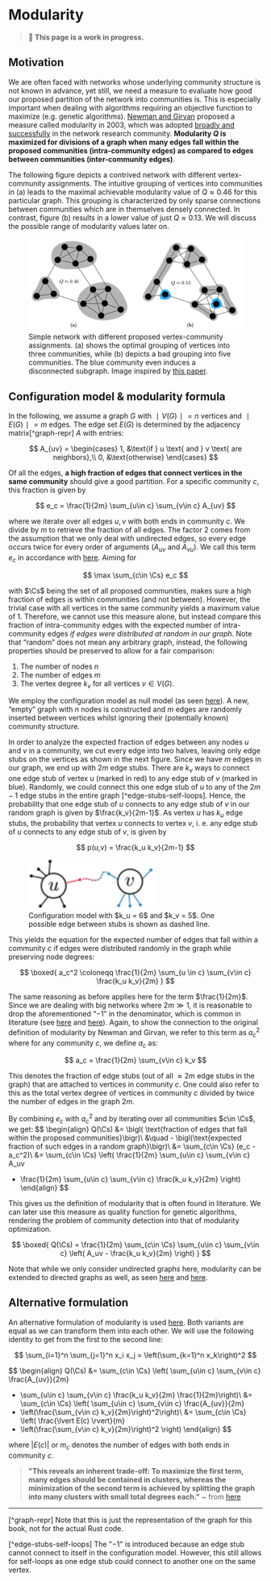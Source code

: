 # Modularity

> **🚨 This page is a work in progress.**

## Motivation

We are often faced with networks whose underlying community structure is not known in advance, yet still, we need a measure to evaluate how good our proposed partition of the network into communities is. This is especially important when dealing with algorithms requiring an objective function to maximize (e.g. genetic algorithms).
[Newman and Girvan](https://doi.org/10.1103%2Fphysreve.70.066111) proposed a measure called modularity in 2003, which was adopted [broadly and successfully](https://doi.org/10.1016/j.physrep.2009.11.002) in the network research community. **Modularity $Q$ is maximized for divisions of a graph when many edges fall within the proposed communities (intra-community edges) as compared to edges between communities (inter-community edges)**.

The following figure depicts a contrived network with different vertex-community assignments. The intuitive grouping of vertices into communities in (a) leads to the maximal achievable modularity value of $Q ≈ 0.46$ for this particular graph. This grouping is characterized by only sparse connections between communities which are in themselves densely connected. In contrast, figure (b) results in a lower value of just $Q ≈ 0.13$. We will discuss the possible range of modularity values later on.

<figure>
    <img src="./simple-network-modularity-comparison.svg"
         alt="Different qualities for different vertex-community assignments">
    <figcaption>Simple network with different proposed vertex-community assignments. (a) shows the optimal grouping of vertices into three communities, while (b) depicts a bad grouping into five communities. The blue community even induces a disconnected subgraph. Image inspired by <a href="https://www.pnas.org/doi/full/10.1073/pnas.0601602103">this paper</a>.</figcaption>
</figure>



## Configuration model & modularity formula

In the following, we assume a graph $G$ with $∣V (G)∣ = n$ vertices and $∣E(G)∣ = m$ edges. The edge set $E(G)$ is determined by the adjacency matrix[^graph-repr] $A$ with entries:

$$
A_{uv} = \begin{cases}
    1, &\text{if } u \text{ and } v \text{ are neighbors},\\
    0, &\text{otherwise}
\end{cases}
$$

Of all the edges, **a high fraction of edges that connect vertices in the same community** should give a good partition. For a specific community $c$, this fraction is given by

$$
e_c = \frac{1}{2m} \sum_{u\in c} \sum_{v\in c} A_{uv}
$$

where we iterate over all edges ${u, v}$ with both ends in community $c$. We divide by $m$ to retrieve the fraction of all edges. The factor $2$ comes from the assumption that we only deal with undirected edges, so every edge occurs twice for every order of arguments ($A_{uv}$ and $A_{vu}$). We call this term $e_c$ in accordance with [here](https://doi.org/10.1103/PhysRevE.70.066111). Aiming for

$$
\max \sum_{c\in \Cs} e_c
$$


with $\Cs$ being the set of all proposed communities, makes sure a high fraction of edges is within communities (and not between). However, the trivial case with all vertices in the same community yields a maximum value of $1$. Therefore, we cannot use this measure alone, but instead compare this fraction of intra-community edges with the expected number of intra-community edges *if edges were distributed at random in our graph*. Note that “random” does not mean any arbitrary graph, instead, the following properties should be preserved to allow for a fair comparison:

1. The number of nodes $n$
2. The number of edges $m$
3. The vertex degree $k_v$ for all vertices $v\in V(G)$.

We employ the configuration model as null model (as seen [here](https://doi.org/10.1103%2Fphysreve.69.026113)). A new, “empty” graph with $n$ nodes is constructed and $m$ edges are randomly inserted between vertices whilst ignoring their (potentially known) community structure.

In order to analyze the expected fraction of edges between any nodes $u$ and $v$ in a community, we cut every edge into two halves, leaving only edge stubs on the vertices as shown in the next figure. Since we have $m$ edges in our graph, we end up with $2m$ edge stubs. There are $k_v$ ways to connect one edge stub of vertex $u$ (marked in red) to any edge stub of $v$ (marked in blue). Randomly, we could connect this one edge stub of $u$ to any of the $2m− 1$ edge stubs in the entire graph [^edge-stubs-self-loops]. Hence, the probability that one edge stub of $u$ connects to any edge stub of $v$ in our random graph is given by $\frac{k_v}{2m-1}$. As vertex $u$ has $k_u$ edge stubs, the probability that vertex $u$ connects to vertex $v$, i. e. any edge stub of $u$ connects to any edge stub of $v$, is given by

$$
p(u,v) = \frac{k_u k_v}{2m-1}
$$


<figure>
    <img src="./configuration-model.svg"
         alt="Configuration model"
         width="250px"
         class="center">
    <figcaption>Configuration model with $k_u = 6$ and $k_v = 5$. One possible edge between stubs is shown as dashed line.
    </figcaption>
</figure>


This yields the equation for the expected number of edges that fall within a
community $c$ if edges were distributed randomly in the graph while preserving
node degrees:

$$
\boxed{
a_c^2 \coloneqq \frac{1}{2m} \sum_{u \in c} \sum_{v\in c} \frac{k_u k_v}{2m}
}
$$

The same reasoning as before applies here for the term $\frac{1}{2m}$. Since we are dealing with big networks where $2m ≫ 1$, it is reasonable to drop the aforementioned “$−1$” in the denominator, which is common in literature (see [here](https://doi.org/10.1103/PhysRevE.70.066111) and [here](https://doi.org/10.1073%2Fpnas.0601602103)). Again, to show the connection to the original definition of modularity by Newman and Girvan, we refer to this term as $a_c^2$ where for any community $c$, we define $a_c$ as:

$$
a_c = \frac{1}{2m} \sum_{v\in c} k_v
$$

This denotes the fraction of edge stubs (out of all $\approx 2m$ edge stubs in the graph) that are attached to vertices in community $c$. One could also refer to this as the total vertex degree of vertices in community $c$ divided by twice the number of edges in the graph $2m$.

By combining $e_c$ with $a_c^2$ and by iterating over all communities $c\in \Cs$, we get:
$$
\begin{align}
Q(\Cs) &= \bigl( \text{fraction of edges that fall within the proposed communities}\bigr)\\
&\quad - \bigl(\text{expected fraction of such edges in a random graph}\bigr)\\
&= \sum_{c\in \Cs} (e_c - a_c^2)\\
&= \sum_{c\in \Cs} \left(
    \frac{1}{2m} \sum_{u\in c} \sum_{v\in c} A_uv
- \frac{1}{2m} \sum_{u\in c} \sum_{v\in c} \frac{k_u k_v}{2m}
\right)
\end{align}
$$

This gives us the definition of modularity that is often found in literature. We can later use this measure as quality function for genetic algorithms, rendering the problem of community detection into that of modularity optimization.

$$
\boxed{
    Q(\Cs) = \frac{1}{2m} \sum_{c\in \Cs} \sum_{u\in c} \sum_{v\in c}
    \left( A_uv - \frac{k_u k_v}{2m} \right)
}
$$

Note that while we only consider undirected graphs here, modularity can be extended to directed graphs as well, as seen [here](https://doi.org/10.1088/1367-2630/9/6/176) and [here](https://hal.archives-ouvertes.fr/hal-01231784).



## Alternative formulation

An alternative formulation of modularity is used [here](https://arxiv.org/pdf/physics/0608255.pdf). Both variants are equal as we can transform them into each other. We will use the following identity to get from the first to the second line:

$$
\sum_{i=1}^n \sum_{j=1}^n x_i x_j = \left(\sum_{k=1}^n x_k\right)^2
$$

$$
\begin{align}
Q(\Cs) &= \sum_{c\in \Cs}
\left( \sum_{u\in c} \sum_{v\in c} \frac{A_{uv}}{2m}
- \sum_{u\in c} \sum_{v\in c} \frac{k_u k_v}{2m} \frac{1}{2m}\right)\\
&= \sum_{c\in \Cs}
\left( \sum_{u\in c} \sum_{v\in c} \frac{A_{uv}}{2m}
- \left(\frac{\sum_{v\in c} k_v}{2m}\right)^2\right)\\
&= \sum_{c\in \Cs} \left( \frac{\lvert E(c) \rvert}{m}
- \left(\frac{\sum_{v\in c} k_v}{2m}\right)^2 \right)
\end{align}
$$

where $\lvert E(c) \rvert$ or $m_c$ denotes the number of edges with both ends in community $c$.


> **"This reveals an inherent trade-off: To maximize the first term,
many edges should be contained in clusters, whereas the minimization
of the second term is achieved by splitting the graph into many
clusters with small total degrees each."** ~ from [here](https://doi.org/10.1109/TKDE.2007.190689)


<!-- Footnotes -->
---

[^graph-repr] Note that this is just the representation of the graph for this book, not for the actual Rust code.

[^edge-stubs-self-loops] The "$-1$" is introduced because an edge stub cannot connect to itself in the configuration model. However, this still allows for self-loops as one edge stub could connect to another one on the same vertex.